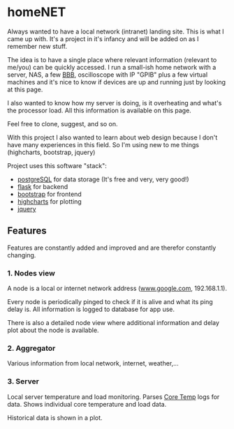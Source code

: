 # homeNET
Always wanted to have a local network (intranet) landing site.
This is what I came up with. It's a project in it's infancy and will be added on as I remember new stuff.

The idea is to have a single place where relevant information (relevant to me/you) can be quickly accessed.
I run a small-ish home network with a server, NAS, a few [BBB](http://beagleboard.org/black), oscilloscope
with IP "GPIB" plus a few virtual machines and it's nice to know if devices are up and running just by
looking at this page.

I also wanted to know how my server is doing, is it overheating and what's the processor load. All this
information is available on this page.

Feel free to clone, suggest, and so on.

With this project I also wanted to learn about web design because I don't have many experiences in this
field. So I'm using new to me things (highcharts, bootstrap, jquery)

Project uses this software "stack":

* [postgreSQL](http://www.postgresql.org/) for data storage (It's free and very, very good!)
* [flask](http://flask.pocoo.org/) for backend
* [bootstrap](http://getbootstrap.com/) for frontend
* [highcharts](http://www.highcharts.com/) for plotting
* [jquery](https://jquery.com/)

## Features
Features are constantly added and improved and are therefor constantly changing.

### 1. Nodes view
A node is a local or internet network address (www.google.com, 192.168.1.1).

Every node is periodically pinged to check if it is alive and what its ping delay is. 
All information is logged to database for app use.

There is also a detailed node view where additional information and delay plot about the node is available.

### 2. Aggregator
Various information from local network, internet, weather,...

### 3. Server
Local server temperature and load monitoring. 
Parses [Core Temp](http://www.alcpu.com/CoreTemp/) logs for data. Shows individual core temperature 
and load data.

Historical data is shown in a plot.

